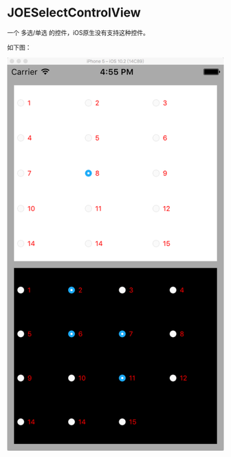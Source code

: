 # JOESelectControlView
一个 多选/单选 的控件，iOS原生没有支持这种控件。

如下图：

![Demo](/Demo/JoeSelectControlView_Demo.png)